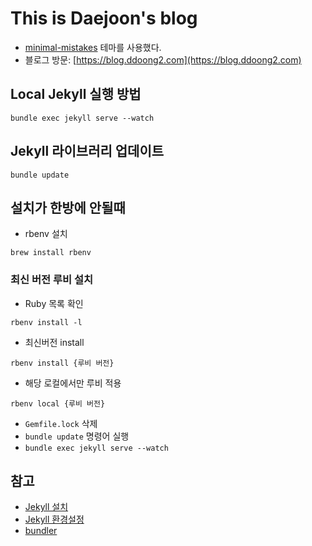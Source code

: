 # This is Daejoon's blog

- [minimal-mistakes](https://github.com/mmistakes/minimal-mistakes) 테마를 사용했다.
- 블로그 방문: [https://blog.ddoong2.com](https://blog.ddoong2.com)

## Local Jekyll 실행 방법

```shell
bundle exec jekyll serve --watch
```

## Jekyll 라이브러리 업데이트

```shell
bundle update
```

## 설치가 한방에 안될때

* rbenv 설치

```shell
brew install rbenv
```

### 최신 버전 루비 설치

* Ruby 목록 확인

```shell
rbenv install -l
```

* 최신버전 install

```shell
rbenv install {루비 버전}
```

* 해당 로컬에서만 루비 적용

```shell
rbenv local {루비 버전}
```

* `Gemfile.lock` 삭제
* `bundle update` 명령어 실행
* `bundle exec jekyll serve --watch`

## 참고

* [Jekyll 설치](https://jekyllrb-ko.github.io/docs/installation/macos/)
* [Jekyll 환경설정](https://jekyllrb-ko.github.io/docs/configuration/)
* [bundler](https://bundler.io/)